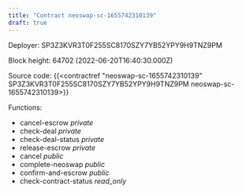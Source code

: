 ```yaml
---
title: "Contract neoswap-sc-1655742310139"
draft: true
---
```

Deployer: SP3Z3KVR3T0F255SC8170SZY7YB52YPY9H9TNZ9PM


 



Block height: 64702 (2022-06-20T16:40:30.000Z)

Source code: {{<contractref "neoswap-sc-1655742310139" SP3Z3KVR3T0F255SC8170SZY7YB52YPY9H9TNZ9PM neoswap-sc-1655742310139>}}

Functions:

* cancel-escrow _private_
* check-deal _private_
* check-deal-status _private_
* release-escrow _private_
* cancel _public_
* complete-neoswap _public_
* confirm-and-escrow _public_
* check-contract-status _read_only_
